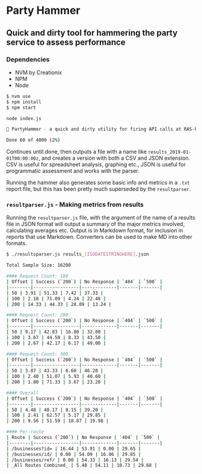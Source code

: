 # Party Hammer

## Quick and dirty tool for hammering the party service to assess performance

### Dependencies

* NVM by Creationix
* NPM
* Node

```bash
$ nvm use
$ npm install
$ npm start

node index.js

🔨 PartyHammer - a quick and dirty utility for firing API calls at RAS-Party with disturbing speed

Done 60 of 4000 (2%)
```

Continues until done, then outputs a file with a name like `results_2019-01-01T00:00:00z`, and creates a version with both a CSV and JSON extension.  CSV is useful for spreadsheet analysis, graphing etc., JSON is useful for programmatic assessment and works with the parser.

Running the hammer also generates some basic info and metrics in a `.txt` report file, but this has been pretty much superseded by the `resultparser`.

### `resultparser.js` - Making metrics from results

Running the `resultparser.js` file, with the argument of the name of a results file in JSON format will output a summary of the major metrics involved, calculating averages etc.  Output is in Markdown format, for inclusion in reports that use Markdown.  Converters can be used to make MD into other formats.

```bash
$ ./resultsparser.js results_[ISODATESTRINGHERE].json

Total Sample Size: 16200

#### Request Count: 100
| Offset | Success (`200`) | No Response | `404` | `500` |
|--------|-----------------|-------------|-------|-------|
| 50 | 3.91 | 51.33 | 7.42 | 37.33 |
| 100 | 2.18 | 71.09 | 4.24 | 22.48 |
| 200 | 14.33 | 44.33 | 28.09 | 13.24 |

#### Request Count: 200
| Offset | Success (`200`) | No Response | `404` | `500` |
|--------|-----------------|-------------|-------|-------|
| 50 | 9.17 | 42.83 | 16.00 | 32.00 |
| 100 | 3.67 | 44.50 | 8.33 | 43.50 |
| 200 | 2.67 | 42.17 | 6.17 | 49.00 |

#### Request Count: 500
| Offset | Success (`200`) | No Response | `404` | `500` |
|--------|-----------------|-------------|-------|-------|
| 50 | 3.87 | 43.33 | 6.60 | 46.20 |
| 100 | 2.40 | 51.07 | 5.93 | 40.60 |
| 200 | 1.80 | 71.33 | 3.67 | 23.20 |

#### Overall
| Offset | Success (`200`) | No Response | `404` | `500` |
|--------|-----------------|-------------|-------|-------|
| 50 | 4.48 | 48.17 | 8.15 | 39.20 |
| 100 | 2.41 | 62.57 | 5.17 | 29.85 |
| 200 | 9.56 | 51.59 | 18.87 | 19.98 |

#### Per-route
| Route | Success (`200`) | No Response | `404` | `500` |
|--------|-----------------|-------------|-------|-------|
| /businesses?id= | 16.44 | 53.91 | 0.00 | 29.65 |
| /businesses/id/ | 0.00 | 54.09 | 16.06 | 29.85 |
| /businesses/ref/ | 0.00 | 54.33 | 16.13 | 29.54 |
| _All Routes Combined_ | 5.48 | 54.11 | 10.73 | 29.68 |
```

